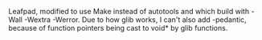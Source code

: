 Leafpad, modified to use Make instead of autotools and which build with -Wall -Wextra -Werror.
Due to how glib works, I can't also add -pedantic, because of function pointers being cast to void* by glib functions.
